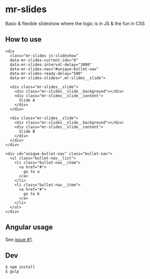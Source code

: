 # mr-slides
Basic &amp; flexible slideshow where the logic is in JS &amp; the fun in CSS

## How to use

```
<div
  class="mr-slides js-slideshow"
  data-mr-slides-current-idx="0"
  data-mr-slides-interval-delay="3000"
  data-mr-slides-nav="#unique-bullet-nav"
  data-mr-slides-ready-delay="500"
  data-mr-slides-slides=".mr-slides__slide">

  <div class="mr-slides__slide">
    <div class="mr-slides__slide__background"></div>
    <div class="mr-slides__slide__content">
      Slide A
    </div>
  </div>

  <div class="mr-slides__slide">
    <div class="mr-slides__slide__background"></div>
    <div class="mr-slides__slide__content">
      Slide B
    </div>
  </div>
</div>

<div id="unique-bullet-nav" class="bullet-nav">
  <ul class="bullet-nav__list">
    <li class="bullet-nav__item">
      <a href="#">
        go to a
      </a>
    </li>
    <li class="bullet-nav__item">
      <a href="#">
        go to b
      </a>
    </li>
  </ul>
</div>
```

## Angular usage
See [issue #1](https://github.com/mrhenry/mr-slides/issues/1).

## Dev

```
$ npm install
$ gulp
```
